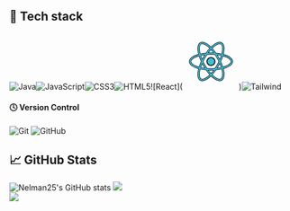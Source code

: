 
## 💼 Tech stack
![Java](https://icons8.com/icon/13679/java)![JavaScript](https://icons8.com/icon/108784/javascript)![CSS3](https://icons8.com/icon/7gdY5qNXaKC0/css3)![HTML5](https://img.shields.io/badge/html5-%23E34F26.svg?style=for-the-badge&logo=html5&logoColor=white)![React](<svg xmlns="http://www.w3.org/2000/svg" x="0px" y="0px" width="100" height="100" viewBox="0 0 100 100">
<circle cx="50" cy="50" r="7" fill="#39c1d7"></circle><path fill="#1f212b" d="M50,58c-4.411,0-8-3.589-8-8s3.589-8,8-8s8,3.589,8,8S54.411,58,50,58z M50,44c-3.309,0-6,2.691-6,6	s2.691,6,6,6s6-2.691,6-6S53.309,44,50,44z"></path><path fill="#39c1d7" d="M88.5,50c0-5.376-6.474-10.029-16.518-12.798c2.582-10.096,1.787-18.035-2.827-20.729	c-1.82-1.063-4.028-1.257-6.562-0.579C58.775,16.916,54.4,19.904,50,24.293c-4.4-4.389-8.775-7.376-12.593-8.399	c-2.534-0.679-4.742-0.484-6.562,0.579c-4.614,2.694-5.409,10.632-2.827,20.729C17.974,39.971,11.5,44.624,11.5,50	s6.474,10.029,16.518,12.799c-2.582,10.096-1.787,18.035,2.827,20.729c1.112,0.649,2.368,0.976,3.756,0.975	c0.883,0,1.82-0.132,2.806-0.396c3.818-1.023,8.193-4.01,12.593-8.399c4.4,4.389,8.775,7.376,12.593,8.399	c0.986,0.264,1.923,0.396,2.806,0.396c1.388,0,2.644-0.325,3.756-0.975c4.614-2.694,5.408-10.633,2.827-20.729	C82.026,60.029,88.5,55.376,88.5,50z M63.369,18.791c0.725-0.193,1.397-0.291,2.016-0.291c0.86,0,1.616,0.188,2.257,0.563	c3.092,1.806,3.723,8.42,1.42,17.411c-3.173-0.714-6.635-1.251-10.314-1.583c-2.159-3.113-4.405-5.947-6.668-8.429	C56.098,22.435,60.04,19.683,63.369,18.791z M60.755,56.299c-1.179,2.066-2.42,4.045-3.693,5.939C54.802,62.407,52.446,62.5,50,62.5	s-4.802-0.093-7.061-0.262c-1.273-1.894-2.514-3.873-3.693-5.939c-1.219-2.136-2.313-4.24-3.293-6.298	c0.98-2.058,2.074-4.162,3.293-6.299c1.18-2.067,2.42-4.046,3.694-5.94C45.199,37.593,47.554,37.5,50,37.5s4.801,0.093,7.061,0.262	c1.273,1.894,2.514,3.874,3.694,5.94c1.219,2.136,2.313,4.24,3.293,6.299C63.068,52.059,61.974,54.163,60.755,56.299z M65.644,53.545c1.041,2.461,1.901,4.83,2.597,7.082c-2.275,0.507-4.731,0.93-7.354,1.243c0.842-1.326,1.672-2.682,2.473-4.085	C64.171,56.366,64.928,54.951,65.644,53.545z M50,71.357c-1.636-1.809-3.269-3.812-4.864-5.979C46.728,65.455,48.348,65.5,50,65.5	s3.272-0.045,4.864-0.122C53.269,67.544,51.636,69.547,50,71.357z M39.112,61.87c-2.622-0.313-5.079-0.736-7.354-1.243	c0.696-2.252,1.556-4.622,2.597-7.082c0.716,1.406,1.474,2.821,2.284,4.24C37.441,59.189,38.27,60.545,39.112,61.87z M34.356,46.456	c-1.041-2.461-1.902-4.831-2.597-7.084c2.275-0.507,4.732-0.93,7.355-1.243c-0.843,1.326-1.672,2.683-2.473,4.086	C35.829,43.635,35.072,45.05,34.356,46.456z M50,28.644c1.636,1.809,3.269,3.812,4.864,5.979C53.272,34.545,51.652,34.5,50,34.5	s-3.272,0.045-4.864,0.122C46.731,32.456,48.364,30.453,50,28.644z M63.36,42.216c-0.801-1.404-1.631-2.76-2.473-4.086	c2.623,0.313,5.079,0.736,7.355,1.243c-0.696,2.253-1.556,4.622-2.597,7.084C64.928,45.05,64.171,43.635,63.36,42.216z M32.358,19.063C33,18.688,33.754,18.5,34.615,18.5c0.618,0,1.292,0.098,2.016,0.291c3.329,0.892,7.271,3.643,11.289,7.67	c-2.263,2.482-4.509,5.317-6.668,8.429c-3.679,0.332-7.142,0.869-10.314,1.583C28.635,27.482,29.266,20.868,32.358,19.063z M14.5,50	c0-3.596,5.401-7.44,14.335-9.901c0.969,3.159,2.241,6.486,3.806,9.901c-1.565,3.415-2.837,6.742-3.806,9.901	C19.901,57.44,14.5,53.596,14.5,50z M36.631,81.209c-1.733,0.462-3.17,0.371-4.273-0.271c-3.092-1.806-3.722-8.42-1.42-17.411	c3.172,0.714,6.635,1.251,10.313,1.583c2.159,3.113,4.405,5.947,6.668,8.43C43.902,77.566,39.96,80.317,36.631,81.209z M67.642,80.938c-1.103,0.644-2.539,0.734-4.273,0.271c-3.329-0.892-7.271-3.643-11.289-7.67c2.263-2.482,4.509-5.317,6.668-8.43	c3.679-0.332,7.141-0.869,10.313-1.583C71.365,72.518,70.734,79.132,67.642,80.938z M71.165,59.901	c-0.969-3.159-2.241-6.486-3.806-9.901c1.565-3.415,2.837-6.743,3.806-9.901C80.099,42.56,85.5,46.404,85.5,50	S80.099,57.44,71.165,59.901z"></path><path fill="#1f212b" d="M34.595,85.002c-1.471,0-2.817-0.351-4.001-1.043c-4.632-2.705-5.783-10.276-3.178-20.811	C16.975,60.179,11,55.4,11,50s5.975-10.179,16.415-13.148c-2.604-10.535-1.453-18.106,3.179-20.811	c1.938-1.134,4.273-1.346,6.943-0.63c3.718,0.996,8.02,3.82,12.463,8.179c4.444-4.359,8.746-7.183,12.463-8.179	c2.669-0.714,5.005-0.502,6.944,0.63c4.631,2.705,5.782,10.276,3.178,20.811C83.025,39.821,89,44.6,89,50	s-5.975,10.179-16.415,13.148c2.604,10.535,1.454,18.105-3.178,20.811c-1.927,1.125-4.286,1.342-6.943,0.63	c-3.719-0.996-8.021-3.82-12.464-8.178c-4.443,4.358-8.745,7.183-12.463,8.178c-1.023,0.274-2.011,0.413-2.936,0.413	C34.599,85.002,34.597,85.002,34.595,85.002z M34.604,15.999c-1.301,0-2.474,0.302-3.507,0.906	c-4.224,2.467-5.194,10.008-2.595,20.173c0.067,0.264-0.089,0.534-0.352,0.606C18.038,40.472,12,45.077,12,50	s6.038,9.528,16.151,12.316c0.263,0.072,0.419,0.342,0.352,0.606c-2.6,10.165-1.63,17.707,2.594,20.173	c1.03,0.601,2.207,0.906,3.498,0.906c0.002,0,0.004,0,0.006,0c0.838,0,1.738-0.127,2.677-0.378c3.647-0.977,7.925-3.836,12.369-8.27	c0.195-0.194,0.511-0.194,0.706,0c4.444,4.433,8.722,7.292,12.369,8.27c2.394,0.639,4.485,0.461,6.181-0.528	c4.224-2.467,5.194-10.008,2.594-20.173c-0.067-0.264,0.089-0.534,0.352-0.606C81.962,59.528,88,54.923,88,50	s-6.038-9.528-16.151-12.316c-0.263-0.072-0.419-0.342-0.352-0.606c2.599-10.165,1.629-17.707-2.595-20.173	c-1.699-0.993-3.779-1.17-6.181-0.528c-3.647,0.977-7.924,3.836-12.369,8.27c-0.195,0.194-0.511,0.194-0.706,0	c-4.445-4.434-8.722-7.293-12.369-8.27C36.336,16.125,35.444,15.999,34.604,15.999z M65.386,81.999	c-0.663,0-1.379-0.102-2.146-0.307c-3.331-0.893-7.312-3.589-11.514-7.8c-0.188-0.189-0.195-0.493-0.016-0.69	c2.265-2.484,4.494-5.303,6.627-8.378c0.084-0.122,0.218-0.2,0.366-0.213c3.612-0.326,7.06-0.855,10.249-1.573	c0.261-0.059,0.527,0.101,0.594,0.364c2.336,9.123,1.703,16.008-1.652,17.967l0,0C67.175,81.789,66.336,81.999,65.386,81.999z M52.771,73.521c3.951,3.894,7.653,6.381,10.727,7.205c1.599,0.427,2.909,0.353,3.892-0.22l0,0	c2.855-1.668,3.357-8.073,1.306-16.387c-3.028,0.659-6.277,1.152-9.67,1.467C57.01,68.478,54.908,71.144,52.771,73.521z M34.614,81.999c-0.95,0-1.789-0.21-2.508-0.629c-3.355-1.96-3.989-8.845-1.652-17.968c0.067-0.262,0.333-0.419,0.594-0.364	c3.188,0.718,6.636,1.247,10.249,1.573c0.147,0.013,0.282,0.091,0.366,0.213c2.133,3.075,4.362,5.894,6.627,8.378	c0.18,0.197,0.173,0.501-0.016,0.69c-4.202,4.21-8.183,6.907-11.513,7.8h0C35.993,81.896,35.276,81.999,34.614,81.999z M31.304,64.119c-2.051,8.313-1.549,14.719,1.306,16.387c0.982,0.572,2.292,0.647,3.892,0.22l0,0	c3.074-0.824,6.776-3.312,10.727-7.205c-2.136-2.377-4.238-5.043-6.254-7.935C37.582,65.271,34.332,64.778,31.304,64.119z M50,71.856c-0.141,0-0.276-0.06-0.371-0.165c-1.663-1.839-3.31-3.864-4.896-6.018c-0.114-0.155-0.129-0.363-0.038-0.533	c0.091-0.17,0.261-0.274,0.465-0.263c3.306,0.161,6.374,0.161,9.68,0c0.2-0.012,0.374,0.093,0.465,0.263	c0.091,0.17,0.077,0.377-0.038,0.533c-1.586,2.153-3.233,4.178-4.896,6.018C50.276,71.796,50.141,71.856,50,71.856z M46.167,65.924	c1.251,1.655,2.537,3.226,3.833,4.684c1.297-1.458,2.582-3.028,3.833-4.684C51.221,66.024,48.779,66.024,46.167,65.924z M50,63	c-2.369,0-4.757-0.088-7.099-0.263c-0.153-0.011-0.292-0.092-0.378-0.22c-1.337-1.989-2.586-3.998-3.712-5.97	c-1.18-2.068-2.294-4.198-3.31-6.332c-0.065-0.136-0.065-0.294,0-0.43c1.016-2.134,2.13-4.264,3.31-6.332	c1.125-1.97,2.374-3.979,3.713-5.971c0.085-0.127,0.225-0.208,0.378-0.22c4.684-0.35,9.513-0.35,14.196,0	c0.153,0.011,0.292,0.092,0.378,0.22c1.339,1.992,2.588,4.001,3.713,5.971c1.18,2.068,2.294,4.198,3.31,6.332	c0.065,0.136,0.065,0.294,0,0.43c-1.016,2.134-2.13,4.264-3.31,6.332l0,0c-1.126,1.972-2.375,3.981-3.712,5.97	c-0.085,0.127-0.225,0.208-0.378,0.22C54.757,62.912,52.369,63,50,63z M43.218,61.757c4.479,0.322,9.085,0.322,13.563,0	c1.273-1.903,2.463-3.822,3.539-5.707c1.128-1.977,2.195-4.011,3.173-6.05c-0.978-2.039-2.045-4.074-3.173-6.05	c-1.075-1.883-2.265-3.802-3.54-5.708c-4.479-0.322-9.084-0.322-13.563,0c-1.274,1.906-2.465,3.825-3.54,5.708	c-1.128,1.977-2.195,4.011-3.173,6.05c0.978,2.039,2.045,4.074,3.173,6.05C40.755,57.936,41.945,59.854,43.218,61.757z M60.888,62.371c-0.17,0-0.331-0.087-0.423-0.233c-0.103-0.164-0.102-0.372,0.001-0.535c0.928-1.461,1.733-2.791,2.46-4.065	c0.764-1.338,1.528-2.758,2.273-4.219c0.088-0.173,0.273-0.276,0.463-0.272c0.194,0.007,0.367,0.125,0.443,0.305	c1.015,2.399,1.894,4.798,2.614,7.129c0.042,0.133,0.025,0.278-0.045,0.398c-0.07,0.121-0.188,0.207-0.324,0.237	c-2.35,0.525-4.841,0.946-7.403,1.252C60.927,62.37,60.907,62.371,60.888,62.371z M65.596,54.731	c-0.594,1.138-1.198,2.245-1.801,3.302c-0.583,1.022-1.216,2.079-1.92,3.209c1.97-0.262,3.89-0.593,5.727-0.987	C67.025,58.441,66.353,56.59,65.596,54.731z M39.112,62.371c-0.02,0-0.04-0.001-0.06-0.003C36.491,62.061,34,61.64,31.65,61.115	c-0.136-0.03-0.253-0.116-0.324-0.237c-0.07-0.121-0.086-0.265-0.045-0.398c0.72-2.332,1.599-4.73,2.614-7.129	c0.076-0.179,0.249-0.298,0.443-0.305c0.182-0.019,0.375,0.099,0.463,0.272c0.745,1.461,1.509,2.881,2.273,4.219	c0.728,1.274,1.533,2.604,2.46,4.065c0.104,0.163,0.104,0.371,0.001,0.535C39.443,62.284,39.283,62.371,39.112,62.371z M32.399,60.255c1.837,0.394,3.757,0.725,5.727,0.987c-0.705-1.13-1.337-2.187-1.92-3.209c-0.604-1.057-1.207-2.165-1.801-3.302	C33.647,56.59,32.975,58.441,32.399,60.255z M71.165,60.401c-0.215,0-0.412-0.139-0.478-0.354c-0.975-3.179-2.248-6.489-3.782-9.838	c-0.061-0.132-0.061-0.285,0-0.417c1.534-3.349,2.807-6.66,3.783-9.84c0.08-0.259,0.354-0.404,0.611-0.335	C80.367,42.116,86,46.094,86,50s-5.634,7.884-14.703,10.383C71.253,60.395,71.208,60.401,71.165,60.401z M67.909,50	c1.436,3.155,2.643,6.277,3.589,9.288C79.717,56.945,85,53.322,85,50s-5.283-6.945-13.502-9.288	C70.551,43.724,69.344,46.846,67.909,50z M28.835,60.401c-0.044,0-0.088-0.006-0.133-0.018C19.634,57.884,14,53.906,14,50	s5.633-7.884,14.702-10.383c0.258-0.069,0.531,0.076,0.611,0.335c0.976,3.18,2.249,6.491,3.783,9.84	c0.061,0.132,0.061,0.284,0,0.417c-1.535,3.35-2.807,6.66-3.782,9.838C29.248,60.262,29.05,60.401,28.835,60.401z M28.502,40.712	C20.283,43.055,15,46.678,15,50s5.283,6.945,13.502,9.288c0.947-3.011,2.153-6.132,3.589-9.288	C30.656,46.846,29.449,43.724,28.502,40.712z M65.645,46.957c-0.188,0-0.36-0.105-0.446-0.273c-0.757-1.488-1.501-2.869-2.272-4.22	l0,0c-0.726-1.272-1.531-2.602-2.461-4.066c-0.104-0.163-0.104-0.371-0.001-0.535c0.103-0.163,0.287-0.253,0.483-0.23	c2.563,0.307,5.054,0.728,7.404,1.252c0.136,0.03,0.253,0.116,0.324,0.237c0.07,0.121,0.086,0.265,0.045,0.398	c-0.721,2.336-1.601,4.735-2.614,7.131c-0.076,0.179-0.249,0.298-0.443,0.305C65.656,46.957,65.65,46.957,65.645,46.957z M63.794,41.968c0.611,1.07,1.205,2.158,1.801,3.302c0.756-1.856,1.428-3.709,2.005-5.525c-1.837-0.394-3.757-0.725-5.728-0.987	C62.58,39.89,63.212,40.947,63.794,41.968L63.794,41.968z M34.355,46.957c-0.006,0-0.012,0-0.018,0	c-0.194-0.007-0.367-0.125-0.443-0.305c-1.013-2.396-1.893-4.795-2.614-7.131c-0.042-0.133-0.025-0.278,0.045-0.398	c0.07-0.121,0.188-0.207,0.324-0.237c2.35-0.525,4.841-0.946,7.404-1.252c0.195-0.02,0.38,0.067,0.483,0.23	c0.103,0.164,0.102,0.372-0.001,0.535c-0.93,1.464-1.735,2.794-2.461,4.066c-0.771,1.351-1.515,2.731-2.272,4.22	C34.715,46.852,34.543,46.957,34.355,46.957z M32.399,39.745c0.577,1.816,1.25,3.669,2.005,5.525	c0.597-1.144,1.19-2.232,1.801-3.302c0.583-1.021,1.215-2.078,1.921-3.21C36.156,39.02,34.236,39.351,32.399,39.745z M69.063,36.974	c-0.037,0-0.073-0.004-0.11-0.012c-3.188-0.718-6.637-1.247-10.25-1.573c-0.147-0.013-0.282-0.091-0.366-0.213	c-2.133-3.076-4.363-5.894-6.627-8.377c-0.18-0.197-0.173-0.501,0.016-0.69c4.201-4.21,8.183-6.908,11.514-7.8h0	c1.869-0.5,3.438-0.387,4.654,0.322c3.355,1.96,3.989,8.845,1.653,17.968C69.489,36.823,69.287,36.974,69.063,36.974z M59.025,34.414c3.393,0.315,6.643,0.808,9.671,1.467c2.051-8.313,1.549-14.719-1.307-16.387c-0.979-0.571-2.291-0.646-3.891-0.22	c-3.074,0.824-6.777,3.312-10.728,7.206C54.907,28.855,57.009,31.521,59.025,34.414z M30.937,36.974	c-0.224,0-0.426-0.151-0.484-0.376c-2.336-9.123-1.703-16.007,1.652-17.967c0,0,0,0,0.001,0c1.216-0.709,2.787-0.822,4.653-0.322	c3.332,0.893,7.313,3.59,11.514,7.8c0.188,0.189,0.195,0.493,0.016,0.69c-2.264,2.483-4.494,5.302-6.627,8.377	c-0.084,0.122-0.218,0.2-0.366,0.213c-3.612,0.326-7.061,0.855-10.25,1.573C31.01,36.97,30.974,36.974,30.937,36.974z M32.61,19.494	c-2.855,1.668-3.357,8.074-1.307,16.387c3.028-0.659,6.278-1.152,9.671-1.467c2.017-2.893,4.118-5.559,6.254-7.935	c-3.951-3.894-7.653-6.382-10.728-7.206C34.907,18.848,33.593,18.922,32.61,19.494L32.61,19.494z M54.864,35.122	c-0.008,0-0.016,0-0.024,0c-3.306-0.161-6.373-0.161-9.679,0c-0.206,0.005-0.374-0.094-0.465-0.263	c-0.091-0.17-0.077-0.377,0.038-0.533c1.587-2.155,3.234-4.18,4.896-6.018c0.19-0.209,0.552-0.209,0.742,0	c1.661,1.837,3.308,3.862,4.896,6.018c0.114,0.155,0.129,0.363,0.038,0.533C55.217,35.021,55.047,35.122,54.864,35.122z M50,34	c1.242,0,2.527,0.026,3.833,0.077c-1.252-1.657-2.538-3.228-3.833-4.684c-1.295,1.457-2.581,3.027-3.833,4.684	C47.473,34.026,48.758,34,50,34z"></path>
</svg>)![Tailwind](https://icons8.com/icon/4PiNHtUJVbLs/tailwind-css)

#### 🕓 Version Control
![Git](https://img.shields.io/badge/git-%23F05033.svg?style=for-the-badge&logo=git&logoColor=white)
![GitHub](https://img.shields.io/badge/github-%23121011.svg?style=for-the-badge&logo=github&logoColor=white)

## 📈 GitHub Stats 
![Nelman25's GitHub stats](https://github-readme-stats.vercel.app/api?username=Nelman25&show_icons=true&theme=radical)
![](https://github-readme-streak-stats.herokuapp.com/?user=Nelman25&theme=dark&hide_border=false)<br/>
![](https://github-readme-stats.vercel.app/api/top-langs/?username=Nelman25&theme=dark&hide_border=false&include_all_commits=true&count_private=true&layout=compact)

